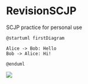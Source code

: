 RevisionSCJP
============

SCJP practice for personal use


```
@startuml firstDiagram

Alice -> Bob: Hello
Bob -> Alice: Hi!
		
@enduml
```

![](firstDiagram.svg)
